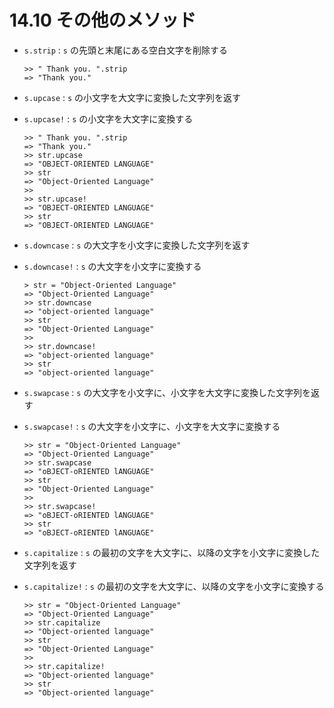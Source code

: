 # 14.10 その他のメソッド

- `s.strip` : `s` の先頭と末尾にある空白文字を削除する

    ```
    >> " Thank you. ".strip
    => "Thank you."
    ```

- `s.upcase` : `s` の小文字を大文字に変換した文字列を返す
- `s.upcase!` : `s` の小文字を大文字に変換する

    ```
    >> " Thank you. ".strip
    => "Thank you."
    >> str.upcase
    => "OBJECT-ORIENTED LANGUAGE"
    >> str
    => "Object-Oriented Language"
    >> 
    >> str.upcase!
    => "OBJECT-ORIENTED LANGUAGE"
    >> str
    => "OBJECT-ORIENTED LANGUAGE"
    ```

- `s.downcase` : `s` の大文字を小文字に変換した文字列を返す
- `s.downcase!` : `s` の大文字を小文字に変換する

    ```
    > str = "Object-Oriented Language"
    => "Object-Oriented Language"
    >> str.downcase
    => "object-oriented language"
    >> str
    => "Object-Oriented Language"
    >> 
    >> str.downcase!
    => "object-oriented language"
    >> str
    => "object-oriented language"
    ```

- `s.swapcase` : `s` の大文字を小文字に、小文字を大文字に変換した文字列を返す
- `s.swapcase!` : `s` の大文字を小文字に、小文字を大文字に変換する

    ```
    >> str = "Object-Oriented Language"
    => "Object-Oriented Language"
    >> str.swapcase
    => "oBJECT-oRIENTED lANGUAGE"
    >> str
    => "Object-Oriented Language"
    >> 
    >> str.swapcase!
    => "oBJECT-oRIENTED lANGUAGE"
    >> str
    => "oBJECT-oRIENTED lANGUAGE"
    ```

- `s.capitalize` : `s` の最初の文字を大文字に、以降の文字を小文字に変換した文字列を返す
- `s.capitalize!` : `s` の最初の文字を大文字に、以降の文字を小文字に変換する

    ```
    >> str = "Object-Oriented Language"
    => "Object-Oriented Language"
    >> str.capitalize
    => "Object-oriented language"
    >> str
    => "Object-Oriented Language"
    >> 
    >> str.capitalize!
    => "Object-oriented language"
    >> str
    => "Object-oriented language"
    ```

